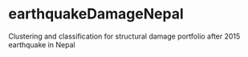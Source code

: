 # earthquakeDamageNepal
Clustering and classification for structural damage portfolio after 2015 earthquake in Nepal
